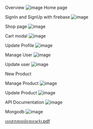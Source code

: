 Overview 
![image](https://github.com/sekkarin/E-Commerce-Final-React-NestJs/assets/73205970/b107fe8b-3d86-46ed-a79c-b23a33a1cc5d)
Home page 

SignIn and SignUp with firebase
![image](https://github.com/sekkarin/E-Commerce-Final-React-NestJs/assets/73205970/2e1308ef-9ff7-4476-a833-a0647503353c)

Shop page
![image](https://github.com/sekkarin/E-Commerce-Final-React-NestJs/assets/73205970/9d213b4e-fdf8-4069-90cc-cf3a5b9e09a9)

Cart modal 
![image](https://github.com/sekkarin/E-Commerce-Final-React-NestJs/assets/73205970/80db3700-1352-48c5-94f9-2cd248273984)

Update Profile
![image](https://github.com/sekkarin/E-Commerce-Final-React-NestJs/assets/73205970/b9368440-c5ba-4f79-9b13-cbd61d8fb8d2)

Manage User
![image](https://github.com/sekkarin/E-Commerce-Final-React-NestJs/assets/73205970/a4ee9fd0-e014-4423-b12f-2d8108591ff3)

Update user
![image](https://github.com/sekkarin/E-Commerce-Final-React-NestJs/assets/73205970/125e893d-dfcf-4edc-8e8f-04875fb67d3b)


New Product 

Manage Product
![image](https://github.com/sekkarin/E-Commerce-Final-React-NestJs/assets/73205970/132fe03d-b885-4197-b412-5d8fd66a94bb)

Update Product
![image](https://github.com/sekkarin/E-Commerce-Final-React-NestJs/assets/73205970/b9787b18-8f09-43b4-a50d-35821f4e1273)


API Documentation
![image](https://github.com/sekkarin/E-Commerce-Final-React-NestJs/assets/73205970/5a33d480-92f5-4412-8295-feda93eacb76)

Mongodb
![image](https://github.com/sekkarin/E-Commerce-Final-React-NestJs/assets/73205970/a345ef35-aa62-4c76-af86-4d91df675fe7)

[เอกสารสอบปลายภาคจ้า.pdf](https://github.com/sekkarin/E-Commerce-Final-React-NestJs/files/14861914/default.pdf)
